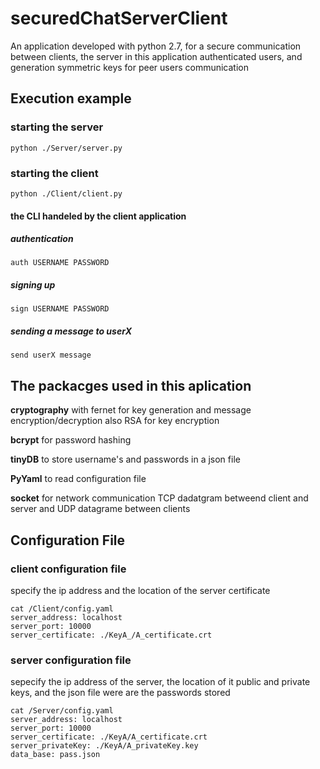 # securedChatServerClient
An application developed with python 2.7, for a secure communication between clients, the server in this application authenticated users, and generation symmetric keys for peer users communication

## Execution example
### starting the server
    python ./Server/server.py 

### starting the client
    python ./Client/client.py 
#### the CLI handeled by the client application
##### authentication
    auth USERNAME PASSWORD
##### signing up
    sign USERNAME PASSWORD
##### sending a message to userX
    send userX message

## The packacges used in this aplication 
**cryptography** with fernet for key generation and message encryption/decryption also RSA for key encryption

**bcrypt** for password hashing

**tinyDB** to store username's and passwords in a json file

**PyYaml** to read configuration file

**socket** for network communication TCP dadatgram betweend client and server and UDP datagrame between clients

## Configuration File 
### client configuration file 
specify the ip address and the location of the server certificate 

    cat /Client/config.yaml
    server_address: localhost
    server_port: 10000
    server_certificate: ./KeyA_/A_certificate.crt
    
### server configuration file
sepecify the ip address of the server, the location of it public and private keys, and the json file were are the passwords stored

    cat /Server/config.yaml
    server_address: localhost
    server_port: 10000
    server_certificate: ./KeyA/A_certificate.crt
    server_privateKey: ./KeyA/A_privateKey.key
    data_base: pass.json

